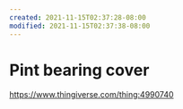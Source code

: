 ```yaml
---
created: 2021-11-15T02:37:28-08:00
modified: 2021-11-15T02:37:38-08:00
---
```


# Pint bearing cover

https://www.thingiverse.com/thing:4990740
